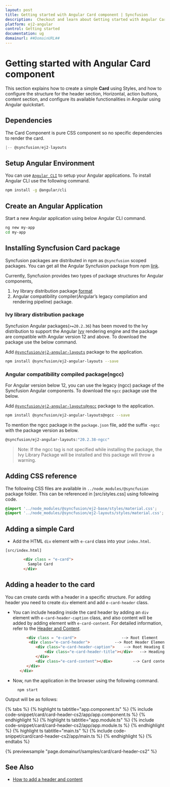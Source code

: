 ```yaml
---
layout: post
title: Getting started with Angular Card component | Syncfusion
description:  Checkout and learn about Getting started with Angular Card component of Syncfusion Essential JS 2 and more details.
platform: ej2-angular
control: Getting started 
documentation: ug
domainurl: ##DomainURL##
---
```


# Getting started with Angular Card component

This section explains how to create a simple **Card** using Styles, and how to configure the structure for the header section, Horizontal, action buttons, content section, and configure its available functionalities in Angular using Angular quickstart.

## Dependencies

The Card Component is pure CSS component so no specific dependencies to render the card.

```js
|-- @syncfusion/ej2-layouts
```

## Setup Angular Environment

You can use [`Angular CLI`](https://github.com/angular/angular-cli) to setup your Angular applications.
To install Angular CLI use the following command.

```bash
npm install -g @angular/cli
```

## Create an Angular Application

Start a new Angular application using below Angular CLI command.

```bash
ng new my-app
cd my-app
```

## Installing Syncfusion Card package

Syncfusion packages are distributed in npm as `@syncfusion` scoped packages. You can get all the Angular Syncfusion package from npm [link]( https://www.npmjs.com/search?q=%40syncfusion%2Fej2-angular- ).

Currently, Syncfusion provides two types of package structures for Angular components,
1. Ivy library distribution package [format](https://angular.io/guide/angular-package-format#angular-package-format)
2. Angular compatibility compiler(Angular’s legacy compilation and rendering pipeline) package.

### Ivy library distribution package

Syncfusion Angular packages(`>=20.2.36`) has been moved to the Ivy distribution to support the Angular [Ivy](https://docs.angular.lat/guide/ivy) rendering engine and the package are compatible with Angular version 12 and above. To download the package use the below command.

Add [`@syncfusion/ej2-angular-layouts`](https://www.npmjs.com/package/@syncfusion/ej2-angular-layouts/v/20.2.38) package to the application.

```bash
npm install @syncfusion/ej2-angular-layouts --save
```

### Angular compatibility compiled package(ngcc)

For Angular version below 12, you can use the legacy (ngcc) package of the Syncfusion Angular components. To download the `ngcc` package use the below.

Add [`@syncfusion/ej2-angular-layouts@ngcc`](https://www.npmjs.com/package/@syncfusion/ej2-angular-layouts/v/20.2.38-ngcc) package to the application.

```bash
npm install @syncfusion/ej2-angular-layouts@ngcc --save
```

To mention the ngcc package in the `package.json` file, add the suffix `-ngcc` with the package version as below.

```bash
@syncfusion/ej2-angular-layouts:"20.2.38-ngcc"
```

>Note: If the ngcc tag is not specified while installing the package, the Ivy Library Package will be installed and this package will throw a warning.

## Adding CSS reference

The following CSS files are available in `../node_modules/@syncfusion` package folder.
This can be referenced in [src/styles.css] using following code.

```css
@import '../node_modules/@syncfusion/ej2-base/styles/material.css';  
@import '../node_modules/@syncfusion/ej2-layouts/styles/material.css';  

```

## Adding a simple Card

* Add the HTML `div` element with `e-card` class into your `index.html`.

`[src/index.html]`

```html
        <div class = "e-card">
          Sample Card
        </div>
```

## Adding a header to the card

You can create cards with a header in a specific structure. For adding header you need to create `div` element and add `e-card-header` class.

* You can include heading inside the card header by adding an `div` element with `e-card-header-caption` class, and also content will be added by adding element with `e-card-content`. For detailed information, refer to the [Header and Content](./header-content/).

  ```html
        <div class = "e-card">                    --> Root Element
         <div class="e-card-header">           --> Root Header Element
            <div class="e-card-header-caption">    --> Root Heading Element
                <div class="e-card-header-title"></div>   --> Heading Title Element
            </div>
            <div class="e-card-content"></div>         --> Card content Element
        </div>
     </div>
  ```

* Now, run the application in the browser using the following command.

     ```
       npm start
     ```

Output will be as follows:

{% tabs %}
{% highlight ts tabtitle="app.component.ts" %}
{% include code-snippet/card/card-header-cs2/app/app.component.ts %}
{% endhighlight %}
{% highlight ts tabtitle="app.module.ts" %}
{% include code-snippet/card/card-header-cs2/app/app.module.ts %}
{% endhighlight %}
{% highlight ts tabtitle="main.ts" %}
{% include code-snippet/card/card-header-cs2/app/main.ts %}
{% endhighlight %}
{% endtabs %}
  
{% previewsample "page.domainurl/samples/card/card-header-cs2" %}

## See Also

* [How to add a header and content](./header-content/)